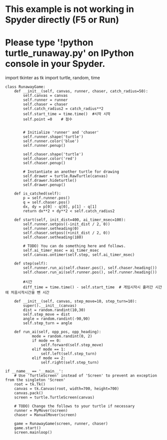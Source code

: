 # This example is not working in Spyder directly (F5 or Run)
# Please type '!python turtle_runaway.py' on IPython console in your Spyder.


import tkinter as tk
import turtle, random, time

    class RunawayGame:
        def __init__(self, canvas, runner, chaser, catch_radius=50):
            self.canvas = canvas
            self.runner = runner
            self.chaser = chaser
            self.catch_radius2 = catch_radius**2
            self.start_time = time.time()  #시작 시작
            self.point =0    # 점수
    
    
            # Initialize 'runner' and 'chaser'
            self.runner.shape('turtle')
            self.runner.color('blue')
            self.runner.penup()
    
            self.chaser.shape('turtle')
            self.chaser.color('red')
            self.chaser.penup()
    
            # Instantiate an another turtle for drawing
            self.drawer = turtle.RawTurtle(canvas)
            self.drawer.hideturtle()
            self.drawer.penup()

        def is_catched(self):
            p = self.runner.pos()
            q = self.chaser.pos()
            dx, dy = p[0] - q[0], p[1] - q[1]
            return dx**2 + dy**2 < self.catch_radius2
    
        def start(self, init_dist=400, ai_timer_msec=100):
            self.runner.setpos((-init_dist / 2, 0))
            self.runner.setheading(0)
            self.chaser.setpos((+init_dist / 2, 0))
            self.chaser.setheading(180)
    
            # TODO) You can do something here and follows.
            self.ai_timer_msec = ai_timer_msec
            self.canvas.ontimer(self.step, self.ai_timer_msec)
    
        def step(self):
            self.runner.run_ai(self.chaser.pos(), self.chaser.heading())
            self.chaser.run_ai(self.runner.pos(), self.runner.heading())
    
            #시간
            diff_time = time.time() - self.start_time  # 게임시작시 흘러간 시간에 처음시작시간을 뺀 시간
       
        def __init__(self, canvas, step_move=10, step_turn=10):
            super().__init__(canvas)
            dist = random.randint(10,30)
            self.step_move = dist
            angle = random.randint(-90,90)
            self.step_turn = angle
    
        def run_ai(self, opp_pos, opp_heading):            
                mode = random.randint(0, 2)
                if mode == 0:
                    self.forward(self.step_move)
                elif mode == 1:
                    self.left(self.step_turn)
                elif mode == 2:
                    self.right(self.step_turn)
                
    if __name__ == '__main__':
        # Use 'TurtleScreen' instead of 'Screen' to prevent an exception from the singleton 'Screen'
        root = tk.Tk()
        canvas = tk.Canvas(root, width=700, height=700)
        canvas.pack()
        screen = turtle.TurtleScreen(canvas)
    
        # TODO) Change the follows to your turtle if necessary
        runner = MyMover(screen)
        chaser = ManualMover(screen)
    
        game = RunawayGame(screen, runner, chaser)
        game.start()
        screen.mainloop()
